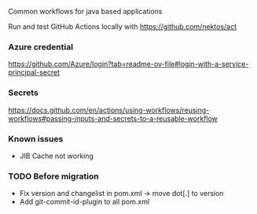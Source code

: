 Common workflows for java based applications

Run and test GitHub Actions locally with https://github.com/nektos/act

### Azure credential
https://github.com/Azure/login?tab=readme-ov-file#login-with-a-service-principal-secret

### Secrets
https://docs.github.com/en/actions/using-workflows/reusing-workflows#passing-inputs-and-secrets-to-a-reusable-workflow

### Known issues
- JIB Cache not working

### TODO Before migration
- Fix version and changelist in pom.xml -> move dot[.] to version
- Add git-commit-id-plugin to all pom.xml